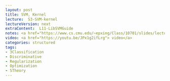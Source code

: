 ```yaml
---
layout: post
title: SVM, Kernel
lecture:  S3-SVM-kernel
lectureVersion: next
extraContent:  L11-LibSVMGuide
notes: <a href="https://www.cs.cmu.edu/~epxing/Class/10701/slides/lecture16-VC.pdf"> VC Theory </a>
video: <a href="https://youtu.be/JPx1g2ifLrg"> video</a> 
categories: structured
tags:
- 3Classification
- Discriminative
- Regularization
- Optimization
- 5Theory
---
```

